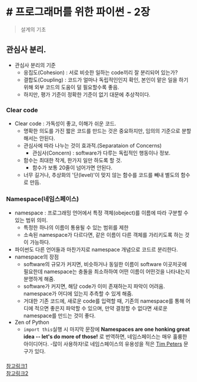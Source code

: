 # # 프로그래머를 위한 파이썬 - 2장 
> 설계의 기초

## 관심사 분리.
* 관심사 분리의 기준
    * 응집도(Cohesion) : 서로 비슷한 일하는 code끼리 잘 분리되어 있는가?
    * 결합도(Coupling) : 코드가 얼마나 독립적인인지 확인, 본인이 맡은 일을 하기 위해 외부 코드의 도움이 덜 필요할수록 좋음.
    * 하지만, 평가 기준이 정확한 기준이 없기 대문에 추상적이다.

### Clear code
* Clear code : 가독성이 좋고, 이해가 쉬운 코드.
    * 명확한 의도를 가진 짧은 코드를 만드는 것은 중요하지만, 임의의 기준으로 분할해서는 안된다.
    * 관심사에 따라 나누는 것이 효과적.(Separataion of Concerns)
        * 관심사(Concern) : software가 다루는 독립적인 행동이나 정보.
    * 함수는 최대한 작게, 한가지 일만 하도록 할 것.
        * 함수가 보통 20줄이 넘어가면 안된다.
    * 너무 길거나, 추상화의 '단(level)'이 맞지 않는 함수를 코드를 빼내 별도의 함수로 만듬.

### Namespace(네임스페이스)
* namespace : 프로그래밍 언어에서 특정 객체(obeject)를 이름에 따라 구분할 수 있는 범위 의미.
    * 특정한 하나의 이름이 통용될 수 있는 범위를 제한
    * 소속된 namespace가 다르다면, 같은 이름이 다른 객체를 가리키도록 하는 것이 가능하다.
* 파이썬도 다른 언어들과 마찬가지로 namespace 개념으로 코드르 분리한다.
* namespace의 장점
    * software의 규모가 커지면, 비슷하거나 동일한 이름이 software 이곳저곳에 필요한데 namespace는 충돌을 최소하하여 어떤 이름이 어떤것을 나타내는지 분명하게 해줌.
    * software가 커지면, 해당 code가 이미 존재하는지 파악이 어려움. namespace가 어디에 있는지 추측할 수 있게 해줌.
    * 거대한 기존 코드에, 새로운 code를 입력할 때, 기존의 namespace를 통해 어디에 적으면 좋은지 파악할 수 있으며, 만약 결정할 수 없다면 새로운 namespace를 만드는 것이 좋다.
* Zen of Python
    * `import this`실행 시 마지막 문장에 **Namespaces are one honking great idea -- let's do more of those!** 로 번역하면, 네임스페이스는 매우 훌륭한 아이디어다. -많이 사용하자!로 네임스페이스의 유용성을 적은 [Tim Peters](https://en.wikipedia.org/wiki/Tim_Peters_(software_engineer)) 문구가 있다. 

#### 

[참고링크1](https://hcnoh.github.io/2019-01-30-python-namespace)  
[참고링크2](https://velog.io/@eddy_song/separation-of-concerns)
